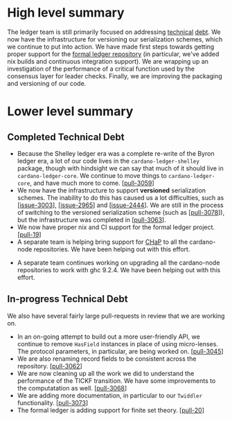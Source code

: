 # High level summary

The ledger team is still primarily focused on addressing
[technical](https://github.com/input-output-hk/cardano-ledger/issues?q=is%3Aissue+is%3Aopen+label%3A%22%3Acredit_card%3A+technical-debt%22)
[debt](https://github.com/input-output-hk/cardano-ledger/projects/3).
We now have the infrastructure for versioning our serialization schemes,
which we continue to put into action.
We have made first steps towards getting proper support for the
[formal ledger repository](https://github.com/input-output-hk/formal-ledger-specifications)
(in particular, we've added nix builds and
continuous integration support).
We are wrapping up an investigation of the performance of a critical
function used by the consensus layer for leader checks.
Finally, we are improving the packaging and versioning of our code.

# Lower level summary

## Completed Technical Debt

- Because the Shelley ledger era was a complete re-write of the Byron ledger era, a lot of
  our code lives in the `cardano-ledger-shelley` package, though with hindsight we can say that
  much of it should live in `cardano-ledger-core`.
  We continue to move things to `cardano-ledger-core`, and have much more to come. [[pull-3059]]
- We now have the infrastructure to support **versioned** serialization schemes.
  The inability to do this has caused us a lot difficulties,
  such as [[issue-3003]], [[issue-2965]] and [[issue-2444]].
  We are still in the process of switching to the versioned serialization scheme
  (such as [[pull-3078]]),
  but the infrastructure was completed in [[pull-3063]].
- We now have proper nix and CI support for the formal ledger project. [[pull-19]]
- A separate team is helping bring support for
  [CHaP](https://github.com/input-output-hk/cardano-haskell-packages)
  to all the cardano-node repositories.
  We have been helping out with this effort.
* A separate team continues working on upgrading all the
  cardano-node repositories to work with ghc 9.2.4.
  We have been helping out with this effort.

## In-progress Technical Debt

We also have several fairly large pull-requests in review
that we are working on.

- In an on-going attempt to build out a more user-friendly API,
  we continue to remove `HasField` instances in place of using micro-lenses.
  The protocol parameters, in particular, are being worked on. [[pull-3045]]
- We are also renaming record fields to be consistent across the repository. [[pull-3062]]
- We are now cleaning up all the work we did to understand the performance
  of the TICKF transition. We have some improvements to the computatation
  as well. [[pull-3068]]
- We are adding more documentation, in particular to our `Twiddler` functionality. [[pull-3073]]
- The formal ledger is adding support for finite set theory. [[pull-20]]

[issue-2444]: https://github.com/input-output-hk/cardano-ledger/issues/2444
[issue-2965]: https://github.com/input-output-hk/cardano-ledger/issues/2965
[issue-3003]: https://github.com/input-output-hk/cardano-ledger/issues/3003

[pull-3059]: https://github.com/input-output-hk/cardano-ledger/pull/3059
[pull-3045]: https://github.com/input-output-hk/cardano-ledger/pull/3045
[pull-3062]: https://github.com/input-output-hk/cardano-ledger/pull/3062
[pull-3063]: https://github.com/input-output-hk/cardano-ledger/pull/3063
[pull-3068]: https://github.com/input-output-hk/cardano-ledger/pull/3068
[pull-3073]: https://github.com/input-output-hk/cardano-ledger/pull/3073
[pull-3078]: https://github.com/input-output-hk/cardano-ledger/pull/3078
[pull-19]: https://github.com/input-output-hk/formal-ledger-specifications/pull/19
[pull-20]: https://github.com/input-output-hk/formal-ledger-specifications/pull/20
